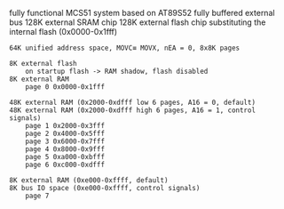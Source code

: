 fully functional MCS51 system based on AT89S52
	fully buffered external bus
	128K external SRAM chip
	128K external flash chip substituting the internal flash (0x0000-0x1fff)
	
	64K unified address space, MOVC≡ MOVX, nEA = 0, 8x8K pages
	
	8K external flash
		on startup flash -> RAM shadow, flash disabled
	8K external RAM
		page 0 0x0000-0x1fff
	
	48K external RAM (0x2000-0xdfff low 6 pages, A16 = 0, default)
	48K external RAM (0x2000-0xdfff high 6 pages, A16 = 1, control signals)
		page 1 0x2000-0x3fff
		page 2 0x4000-0x5fff
		page 3 0x6000-0x7fff
		page 4 0x8000-0x9fff
		page 5 0xa000-0xbfff
		page 6 0xc000-0xdfff
	
	8K external RAM (0xe000-0xffff, default)
	8K bus IO space (0xe000-0xffff, control signals)
		page 7
